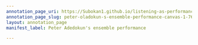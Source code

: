 ```yaml
---
annotation_page_uri: https://Subokan1.github.io/listening-as-performance-sensing-talkingdrum/annotations/peter-oladokun-s-ensemble-performance-canvas-1-76.json
annotation_page_slug: peter-oladokun-s-ensemble-performance-canvas-1-76
layout: annotation_page
manifest_label: Peter Adedokun's ensemble performance

---
```

